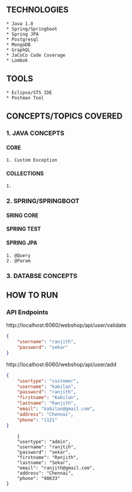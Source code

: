 ## TECHNOLOGIES
	* Java 1.8
	* Spring/Springboot
	* Spring JPA
	* Postgresql
	* MongoDB
	* GraphQL
	* JaCoCo Code Coverage
	* Lombok
 
## TOOLS
	* Eclipse/STS IDE
	* Postman Tool


## CONCEPTS/TOPICS COVERED
### 1. JAVA CONCEPTS
#### CORE
	1. Custom Exception
		
#### COLLECTIONS
	1. 
	
###	2. SPRING/SPRINGBOOT
#### SRING CORE

#### SPRING TEST
#### SPRING JPA
	1. @Query
	2. @Param

### 3. DATABSE CONCEPTS


## HOW TO RUN
### API Endpoints
http://localhost:6060/webshop/api/user/validate
``` json
{
    "username": "ranjith",
    "password": "sekar"
}
```

http://localhost:6060/webshop/api/user/add
``` json
{
    "usertype": "customer",
    "username": "kabilan",
    "password": "ranjith",
    "firstname": "Kabilan",
    "lastname": "Ranjith",
    "email": "kabilan@gmail.com",
    "address": "Chennai",
    "phone": "1121"
}
```
```
	{
    "usertype": "admin",
    "username": "ranjtih",
    "password": "sekar",
    "firstname": "Ranjith",
    "lastname": "Sekar",
    "email": "ranjith@gmail.com",
    "address": "Chennai",
    "phone": "98633"
}
```

